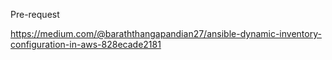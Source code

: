 Pre-request

https://medium.com/@baraththangapandian27/ansible-dynamic-inventory-configuration-in-aws-828ecade2181
